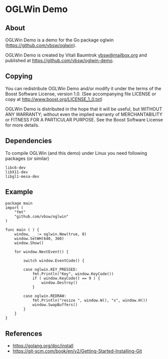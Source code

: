 # OGLWin Demo

## About
OGLWin Demo is a demo for the Go package oglwin (<https://github.com/vbsw/oglwin>).

OGLWin Demo is created by Vitali Baumtrok <vbsw@mailbox.org> and published at <https://github.com/vbsw/oglwin-demo>.

## Copying
You can redistribute OGLWin Demo and/or modify it under the terms of the Boost Software License, version 1.0.
(See accompanying file LICENSE or copy at <http://www.boost.org/LICENSE_1_0.txt>)

OGLWin Demo is distributed in the hope that it will be useful, but WITHOUT ANY WARRANTY; without even the implied warranty of MERCHANTABILITY or FITNESS FOR A PARTICULAR PURPOSE. See the Boost Software License for more details.

## Dependencies
To compile OGLWin (and this demo) under Linux you need following packages (or similar)

	libc6-dev
	libX11-dev
	libgl1-mesa-dev

## Example

	package main
	import (
		"fmt"
		"github.com/vbsw/oglwin"
	)

	func main ( ) {
		window, _ := oglwin.New(true, 0)
		window.SetWH(640, 360)
		window.Show()

		for window.NextEvent() {

			switch window.EventCode() {

			case oglwin.KEY_PRESSED:
				fmt.Println("Key", window.KeyCode())
				if ( window.KeyCode() == 9 ) {
					window.Destroy()
				}

			case oglwin.REDRAW:
				fmt.Println("resize ", window.W(), "x", window.H())
				window.SwapBuffers()
			}
		}
	}

## References

- <https://golang.org/doc/install>
- <https://git-scm.com/book/en/v2/Getting-Started-Installing-Git>

